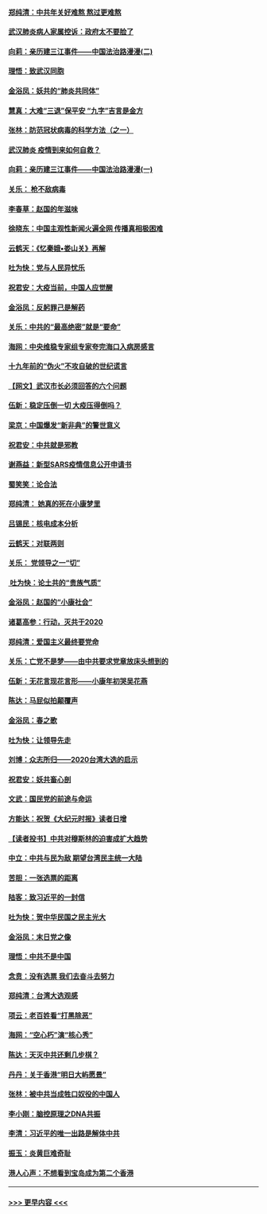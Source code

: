 #### [郑纯清：中共年关好难熬 熬过更难熬](../pages/nsc993/n11833489.md?t=01310644) 
#### [武汉肺炎病人家属控诉：政府太不要脸了](../pages/nsc993/n11833205.md?t=01310644) 
#### [向莉：亲历建三江事件——中国法治路漫漫(二)](../pages/nsc993/n11829102.md?t=01310644) 
#### [理悟：致武汉同胞](../pages/nsc993/n11831522.md?t=01310644) 
#### [金浴凤：妖共的“肺炎共同体”](../pages/nsc993/n11829448.md?t=01310644) 
#### [慧真：大难“三退”保平安 “九字”吉言是金方](../pages/nsc993/n11829501.md?t=01310644) 
#### [张林：防范冠状病毒的科学方法（之一）](../pages/nsc993/n11828618.md?t=01310644) 
#### [武汉肺炎 疫情到来如何自救？](../pages/nsc993/n11827632.md?t=01310644) 
#### [向莉：亲历建三江事件——中国法治路漫漫(一)](../pages/nsc993/n11827190.md?t=01310644) 
#### [关乐： 枪不敌病毒](../pages/nsc993/n11826746.md?t=01310644) 
#### [李春草：赵国的年滋味](../pages/nsc993/n11826321.md?t=01310644) 
#### [徐晓东：中国主观性新闻火遍全网 传播真相极困难](../pages/nsc993/n11826508.md?t=01310644) 
#### [云鹤天：《忆秦娥▪娄山关》再解](../pages/nsc993/n11824682.md?t=01310644) 
#### [吐为快：党与人民异忧乐](../pages/nsc993/n11824660.md?t=01310644) 
#### [祝君安：大疫当前，中国人应觉醒](../pages/nsc993/n11821946.md?t=01310644) 
#### [金浴凤：反躬罪己是解药](../pages/nsc993/n11820280.md?t=01310644) 
#### [关乐：中共的“最高绝密”就是“要命”](../pages/nsc993/n11816946.md?t=01310644) 
#### [海网：中央维稳专家组专家夸完海口入病房感言](../pages/nsc993/n11815138.md?t=01310644) 
#### [十九年前的“伪火”不攻自破的世纪谎言](../pages/nsc993/n11813238.md?t=01310644) 
#### [【网文】武汉市长必须回答的六个问题](../pages/nsc993/n11813848.md?t=01310644) 
#### [伍新：稳定压倒一切 大疫压得倒吗？](../pages/nsc993/n11812634.md?t=01310644) 
#### [梁京：中国爆发“新非典”的警世意义](../pages/nsc993/n11812554.md?t=01310644) 
#### [祝君安：中共就是邪教](../pages/nsc993/n11812431.md?t=01310644) 
#### [谢燕益：新型SARS疫情信息公开申请书](../pages/nsc993/n11808840.md?t=01310644) 
#### [蜀笑笑：论合法](../pages/nsc993/n11808064.md?t=01310644) 
#### [郑纯清： 她真的死在小康梦里](../pages/nsc993/n11806623.md?t=01310644) 
#### [吕锡民：核电成本分析](../pages/nsc993/n11806284.md?t=01310644) 
#### [云鹤天：对联两则](../pages/nsc993/n11805957.md?t=01310644) 
#### [关乐： 党领导之一“切”](../pages/nsc993/n11804505.md?t=01310644) 
#### [ 吐为快：论土共的“贵族气质”](../pages/nsc993/n11804490.md?t=01310644) 
#### [金浴凤：赵国的“小康社会”](../pages/nsc993/n11804452.md?t=01310644) 
#### [诸葛高参：行动，灭共于2020](../pages/nsc993/n11804120.md?t=01310644) 
#### [郑纯清：爱国主义最终要党命](../pages/nsc993/n11802197.md?t=01310644) 
#### [关乐：亡党不是梦——由中共要求党章放床头想到的](../pages/nsc993/n11802156.md?t=01310644) 
#### [伍新：无花言现花言形——小康年初哭吴花燕](../pages/nsc993/n11800044.md?t=01310644) 
#### [陈达：马屁似拍颠覆声](../pages/nsc993/n11800010.md?t=01310644) 
#### [金浴凤：春之歌](../pages/nsc993/n11797687.md?t=01310644) 
#### [吐为快：让领导先走](../pages/nsc993/n11797512.md?t=01310644) 
#### [刘博：众志所归——2020台湾大选的启示](../pages/nsc993/n11796878.md?t=01310644) 
#### [祝君安：妖共畜心剖](../pages/nsc993/n11794273.md?t=01310644) 
#### [文武：国民党的前途与命运](../pages/nsc993/n11794198.md?t=01310644) 
#### [方能达：祝贺《大纪元时报》读者日增](../pages/nsc993/n11793807.md?t=01310644) 
#### [【读者投书】中共对穆斯林的迫害成扩大趋势](../pages/nsc993/n11791371.md?t=01310644) 
#### [中立：中共与民为敌 期望台湾民主统一大陆](../pages/nsc993/n11790392.md?t=01310644) 
#### [苦胆：一张选票的距离](../pages/nsc993/n11788914.md?t=01310644) 
#### [陆客：致习近平的一封信](../pages/nsc993/n11788867.md?t=01310644) 
#### [吐为快：贺中华民国之民主光大](../pages/nsc993/n11788618.md?t=01310644) 
#### [金浴凤：末日党之像](../pages/nsc993/n11787475.md?t=01310644) 
#### [理悟：中共不是中国](../pages/nsc993/n11787463.md?t=01310644) 
#### [念贲：没有选票  我们去奋斗去努力](../pages/nsc993/n11787398.md?t=01310644) 
#### [郑纯清：台湾大选观感](../pages/nsc993/n11786210.md?t=01310644) 
#### [项云：老百姓看“打黑除恶”](../pages/nsc993/n11785398.md?t=01310644) 
#### [海网：“空心朽”演“核心秀”](../pages/nsc993/n11783874.md?t=01310644) 
#### [陈达：天灭中共还剩几步棋？](../pages/nsc993/n11783719.md?t=01310644) 
#### [丹丹：关于香港“明日大屿愿景”](../pages/nsc993/n11783273.md?t=01310644) 
#### [张林：被中共当成牲口奴役的中国人](../pages/nsc993/n11782397.md?t=01310644) 
#### [李小刚：脑控原理之DNA共振](../pages/nsc993/n11780962.md?t=01310644) 
#### [李清：习近平的唯一出路是解体中共](../pages/nsc993/n11780866.md?t=01310644) 
#### [振玉：炎黄巨难奇耻](../pages/nsc993/n11779632.md?t=01310644) 
#### [港人心声：不想看到宝岛成为第二个香港](../pages/nsc993/n11778817.md?t=01310644) 

----
#### [ >>> 更早内容 <<< ](../indexes/nsc993-earlier.md)
